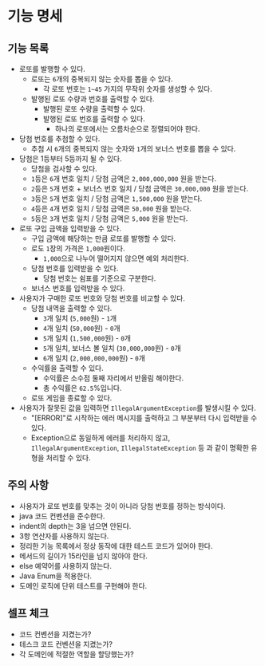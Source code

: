 # 기능 명세
## 기능 목록
- 로또를 발행할 수 있다.
    - 로또는 `6`개의 중복되지 않는 숫자를 뽑을 수 있다.
        - 각 로또 번호는 `1~45` 가지의 무작위 숫자를 생성할 수 있다.
    - 발행된 로또 수량과 번호를 출력할 수 있다.
        - 발행된 로또 수량을 출력할 수 있다.
        - 발행된 로또 번호를 출력할 수 있다.
            - 하나의 로또에서는 오름차순으로 정렬되어야 한다.
- 당첨 번호를 추첨할 수 있다.
    - 추첨 시 `6`개의 중복되지 않는 숫자와 `1`개의 보너스 번호를 뽑을 수 있다.
- 당첨은 1등부터 5등까지 될 수 있다.
    - 당첨을 검사할 수 있다.
    - `1`등은 `6`개 번호 일치 / 당첨 금액은 `2,000,000,000` 원을 받는다.
    - `2`등은 `5`개 번호 + 보너스 번호 일치 / 당첨 금액은 `30,000,000` 원을 받는다.
    - `3`등은 `5`개 번호 일치 / 당첨 금액은 `1,500,000` 원을 받는다.
    - `4`등은 `4`개 번호 일치 / 당첨 금액은 `50,000` 원을 받는다.
    - `5`등은 `3`개 번호 일치 / 당첨 금액은 `5,000` 원을 받는다.
- 로또 구입 금액을 입력받을 수 있다.
    - 구입 금액에 해당하는 만큼 로또를 발행할 수 있다.
    - 로도 `1`장의 가격은 `1,000`원이다.
        - `1,000`으로 나누어 떨어지지 않으면 예외 처리한다.
    - 당첨 번호를 입력받을 수 있다.
        - 당첨 번호는 쉼표를 기준으로 구분한다.
    - 보너스 번호를 입력받을 수 있다.
- 사용자가 구매한 로또 번호와 당첨 번호를 비교할 수 있다.
    - 당첨 내역을 출력할 수 있다.
        - `3`개 일치 (`5,000`원) - `1`개
        - `4`개 일치 (`50,000`원) - `0`개
        - `5`개 일치 (`1,500,000`원) - `0`개
        - `5`개 일치, 보너스 볼 일치 (`30,000,000`원) - `0`개
        - `6`개 일치 (`2,000,000,000`원) - `0`개
    - 수익률을 출력할 수 있다.
        - 수익률은 소수점 둘째 자리에서 반올림 해야한다.
        - 총 수익률은 `62.5`%입니다.
    - 로또 게임을 종료할 수 있다.
- 사용자가 잘못된 값을 입력하면 `IllegalArgumentException`를 발생시킬 수 있다.
    - "[ERROR]"로 시작하는 에러 메시지를 출력하고 그 부분부터 다시 입력받을 수 있다.
    - Exception으로 동일하게 에러를 처리하지 않고, `IllegalArgumentException`, `IllegalStateException` 등 과 같이 명확한 유형을 처리할 수 있다.

## 주의 사항
- 사용자가 로또 번호를 맞추는 것이 아니라 당첨 번호를 정하는 방식이다.
- java 코드 컨벤션을 준수한다.
- indent의 depth는 3을 넘으면 안된다.
- 3항 연산자를 사용하지 않는다.
- 정리한 기능 목록에서 정상 동작에 대한 테스트 코드가 있어야 한다.
- 메서드의 길이가 15라인을 넘지 않아야 한다.
- else 예약어를 사용하지 않는다.
- Java Enum을 적용한다.
- 도메인 로직에 단위 테스트를 구현해야 한다.

## 셀프 체크
- 코드 컨벤션을 지켰는가?
- 테스크 코드 컨벤션을 지켰는가?
- 각 도메인에 적절한 역할을 할당했는가?